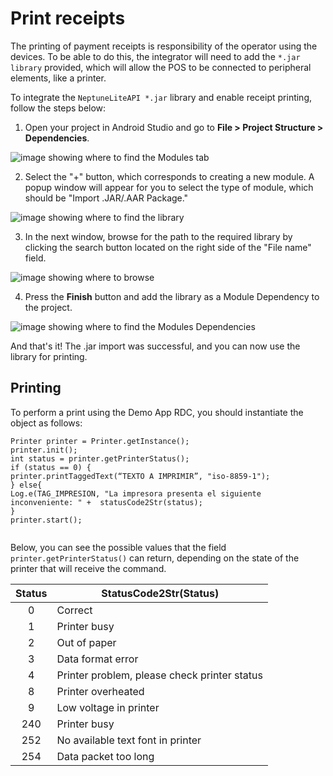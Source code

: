 # Print receipts

The printing of payment receipts is responsibility of the operator using the devices. To be able to do this, the integrator will need to add the `*.jar library` provided, which will allow the POS to be connected to peripheral elements, like a printer.

To integrate the `NeptuneLiteAPI *.jar` library and enable receipt printing, follow the steps below:

1. Open your project in Android Studio and go to **File > Project Structure > Dependencies**.

![image showing where to find the Modules tab](/images/redelcom/importar-librería2.png)

2. Select the "+" button, which corresponds to creating a new module. A popup window will appear for you to select the type of module, which should be "Import .JAR/.AAR Package."

![image showing where to find the library](/images/redelcom/importar-librería3.png)

3. In the next window, browse for the path to the required library by clicking the search button located on the right side of the "File name" field.

![image showing where to browse](/images/redelcom/importar-librería4.png)

4. Press the **Finish** button and add the library as a Module Dependency to the project.

![image showing where to find the Modules Dependencies](/images/redelcom/integrar-librería5.png)

And that's it! The .jar import was successful, and you can now use the library for printing.


## Printing
To perform a print using the Demo App RDC, you should instantiate the object as follows:

```android
Printer printer = Printer.getInstance(); 
printer.init(); 
int status = printer.getPrinterStatus(); 
if (status == 0) { 
printer.printTaggedText(“TEXTO A IMPRIMIR”, "iso-8859-1"); 
} else{ 
Log.e(TAG_IMPRESION, "La impresora presenta el siguiente inconveniente: " +  statusCode2Str(status); 
} 
printer.start(); 
 
```

Below, you can see the possible values that the field `printer.getPrinterStatus()` can return, depending on the state of the printer that will receive the command.

| Status | StatusCode2Str(Status) |
|:---:|---|
| 0 | Correct |
| 1 | Printer busy |
| 2 | Out of paper |
| 3 | Data format error |
| 4 | Printer problem, please check printer status |
| 8 | Printer overheated |
| 9 | Low voltage in printer |
| 240 | Printer busy |
| 252 | No available text font in printer |
| 254 | Data packet too long |

